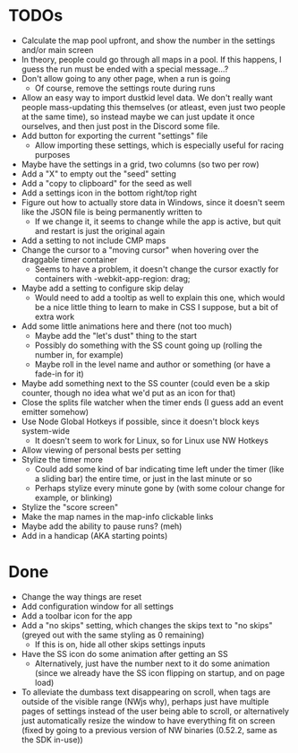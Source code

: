# TODOs

- Calculate the map pool upfront, and show the number in the settings and/or main screen
- In theory, people could go through all maps in a pool. If this happens, I guess the run must be ended with a special message...?
- Don't allow going to any other page, when a run is going
  - Of course, remove the settings route during runs
- Allow an easy way to import dustkid level data. We don't really want people mass-updating this themselves (or atleast, even just two people at the same time), so instead maybe we can just update it once ourselves, and then just post in the Discord some file.
- Add button for exporting the current "settings" file
  - Allow importing these settings, which is especially useful for racing
    purposes
- Maybe have the settings in a grid, two columns (so two per row)
- Add a "X" to empty out the "seed" setting
- Add a "copy to clipboard" for the seed as well
- Add a settings icon in the bottom right/top right
- Figure out how to actually store data in Windows, since it doesn't seem like the JSON file is being permanently written to
  - If we change it, it seems to change while the app is active, but quit and
    restart is just the original again
- Add a setting to not include CMP maps
- Change the cursor to a "moving cursor" when hovering over the draggable timer container
  - Seems to have a problem, it doesn't change the cursor exactly for containers
    with -webkit-app-region: drag;
- Maybe add a setting to configure skip delay
  - Would need to add a tooltip as well to explain this one, which would be a
    nice little thing to learn to make in CSS I suppose, but a bit of extra work
- Add some little animations here and there (not too much)
  - Maybe add the "let's dust" thing to the start
  - Possibly do something with the SS count going up (rolling the number in, for example)
  - Maybe roll in the level name and author or something (or have a fade-in for it)
- Maybe add something next to the SS counter (could even be a skip counter,
  though no idea what we'd put as an icon for that)
- Close the splits file watcher when the timer ends (I guess add an event emitter somehow)
- Use Node Global Hotkeys if possible, since it doesn't block keys system-wide
  - It doesn't seem to work for Linux, so for Linux use NW Hotkeys
- Allow viewing of personal bests per setting
- Stylize the timer more
  - Could add some kind of bar indicating time left under the timer (like a
    sliding bar) the entire time, or just in the last minute or so
  - Perhaps stylize every minute gone by (with some colour change for example, or blinking)
- Stylize the "score screen"
- Make the map names in the map-info clickable links
- Maybe add the ability to pause runs? (meh)
- Add in a handicap (AKA starting points)

# Done
- Change the way things are reset
- Add configuration window for all settings
- Add a toolbar icon for the app
- Add a "no skips" setting, which changes the skips text to "no skips" (greyed
  out with the same styling as 0 remaining)
  - If this is on, hide all other skips settings inputs
- Have the SS icon do some animation after getting an SS
  - Alternatively, just have the number next to it do some animation (since we
    already have the SS icon flipping on startup, and on page load)
- To alleviate the dumbass text disappearing on scroll, when tags are outside of
  the visible range (NWjs why), perhaps just have multiple pages of settings
  instead of the user being able to scroll, or alternatively just automatically
  resize the window to have everything fit on screen (fixed by going to a previous version of NW binaries (0.52.2, same as the SDK in-use))

